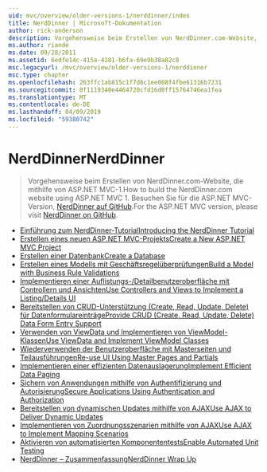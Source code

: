```yaml
---
uid: mvc/overview/older-versions-1/nerddinner/index
title: NerdDinner | Microsoft-Dokumentation
author: rick-anderson
description: Vorgehensweise beim Erstellen von NerdDinner.com-Website, die mithilfe von ASP.NET MVC-1. Für die ASP.NET MVC 3-Version finden Sie unter "Nerddinner" auf GitHub.
ms.author: riande
ms.date: 09/28/2011
ms.assetid: 6edfe14c-415a-4281-b6fa-69e9b38a82c8
msc.legacyurl: /mvc/overview/older-versions-1/nerddinner
msc.type: chapter
ms.openlocfilehash: 263ffc1ab815c1f7d6c1ee008f4fbe61316b7231
ms.sourcegitcommit: 0f1119340e4464720cfd16d0ff15764746ea1fea
ms.translationtype: MT
ms.contentlocale: de-DE
ms.lasthandoff: 04/09/2019
ms.locfileid: "59380742"
---
```

# <a name="nerddinner"></a><span data-ttu-id="c4648-104">NerdDinner</span><span class="sxs-lookup"><span data-stu-id="c4648-104">NerdDinner</span></span>

> <span data-ttu-id="c4648-105">Vorgehensweise beim Erstellen von NerdDinner.com-Website, die mithilfe von ASP.NET MVC-1.</span><span class="sxs-lookup"><span data-stu-id="c4648-105">How to build the NerdDinner.com website using ASP.NET MVC 1.</span></span> <span data-ttu-id="c4648-106">Besuchen Sie für die ASP.NET MVC-Version, [NerdDinner auf GitHub](https://github.com/AspNetMVPSamples/NerdDinner).</span><span class="sxs-lookup"><span data-stu-id="c4648-106">For the ASP.NET MVC version, please visit [NerdDinner on GitHub](https://github.com/AspNetMVPSamples/NerdDinner).</span></span>


- [<span data-ttu-id="c4648-107">Einführung zum NerdDinner-Tutorial</span><span class="sxs-lookup"><span data-stu-id="c4648-107">Introducing the NerdDinner Tutorial</span></span>](introducing-the-nerddinner-tutorial.md)
- [<span data-ttu-id="c4648-108">Erstellen eines neuen ASP.NET MVC-Projekts</span><span class="sxs-lookup"><span data-stu-id="c4648-108">Create a New ASP.NET MVC Project</span></span>](create-a-new-aspnet-mvc-project.md)
- [<span data-ttu-id="c4648-109">Erstellen einer Datenbank</span><span class="sxs-lookup"><span data-stu-id="c4648-109">Create a Database</span></span>](create-a-database.md)
- [<span data-ttu-id="c4648-110">Erstellen eines Modells mit Geschäftsregelüberprüfungen</span><span class="sxs-lookup"><span data-stu-id="c4648-110">Build a Model with Business Rule Validations</span></span>](build-a-model-with-business-rule-validations.md)
- [<span data-ttu-id="c4648-111">Implementieren einer Auflistungs-/Detailbenutzeroberfläche mit Controllern und Ansichten</span><span class="sxs-lookup"><span data-stu-id="c4648-111">Use Controllers and Views to Implement a Listing/Details UI</span></span>](use-controllers-and-views-to-implement-a-listingdetails-ui.md)
- [<span data-ttu-id="c4648-112">Bereitstellen von CRUD-Unterstützung (Create, Read, Update, Delete) für Datenformulareinträge</span><span class="sxs-lookup"><span data-stu-id="c4648-112">Provide CRUD (Create, Read, Update, Delete) Data Form Entry Support</span></span>](provide-crud-create-read-update-delete-data-form-entry-support.md)
- [<span data-ttu-id="c4648-113">Verwenden von ViewData und Implementieren von ViewModel-Klassen</span><span class="sxs-lookup"><span data-stu-id="c4648-113">Use ViewData and Implement ViewModel Classes</span></span>](use-viewdata-and-implement-viewmodel-classes.md)
- [<span data-ttu-id="c4648-114">Wiederverwenden der Benutzeroberfläche mit Masterseiten und Teilausführungen</span><span class="sxs-lookup"><span data-stu-id="c4648-114">Re-use UI Using Master Pages and Partials</span></span>](re-use-ui-using-master-pages-and-partials.md)
- [<span data-ttu-id="c4648-115">Implementieren einer effizienten Datenauslagerung</span><span class="sxs-lookup"><span data-stu-id="c4648-115">Implement Efficient Data Paging</span></span>](implement-efficient-data-paging.md)
- [<span data-ttu-id="c4648-116">Sichern von Anwendungen mithilfe von Authentifizierung und Autorisierung</span><span class="sxs-lookup"><span data-stu-id="c4648-116">Secure Applications Using Authentication and Authorization</span></span>](secure-applications-using-authentication-and-authorization.md)
- [<span data-ttu-id="c4648-117">Bereitstellen von dynamischen Updates mithilfe von AJAX</span><span class="sxs-lookup"><span data-stu-id="c4648-117">Use AJAX to Deliver Dynamic Updates</span></span>](use-ajax-to-deliver-dynamic-updates.md)
- [<span data-ttu-id="c4648-118">Implementieren von Zuordnungsszenarien mithilfe von AJAX</span><span class="sxs-lookup"><span data-stu-id="c4648-118">Use AJAX to Implement Mapping Scenarios</span></span>](use-ajax-to-implement-mapping-scenarios.md)
- [<span data-ttu-id="c4648-119">Aktivieren von automatisierten Komponententests</span><span class="sxs-lookup"><span data-stu-id="c4648-119">Enable Automated Unit Testing</span></span>](enable-automated-unit-testing.md)
- [<span data-ttu-id="c4648-120">NerdDinner – Zusammenfassung</span><span class="sxs-lookup"><span data-stu-id="c4648-120">NerdDinner Wrap Up</span></span>](nerddinner-wrap-up.md)
